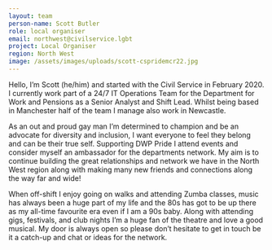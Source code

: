```yaml
---
layout: team
person-name: Scott Butler
role: local organiser
email: northwest@civilservice.lgbt
project: Local Organiser
region: North West
image: /assets/images/uploads/scott-cspridemcr22.jpg
---
```

Hello, I’m Scott (he/him) and started with the Civil Service in February 2020. I currently work part of a 24/7 IT Operations Team for the Department for Work and Pensions as a Senior Analyst and Shift Lead. Whilst being based in Manchester half of the team I manage also work in Newcastle.

As an out and proud gay man I’m determined to champion and be an advocate for diversity and inclusion, I want everyone to feel they belong and can be their true self. Supporting DWP Pride I attend events and consider myself an ambassador for the departments network. My aim is to continue building the great relationships and network we have in the North West region along with making many new friends and connections along the way far and wide!

When off-shift I enjoy going on walks and attending Zumba classes, music has always been a huge part of my life and the 80s has got to be up there as my all-time favourite era even if I am a 90s baby. Along with attending gigs, festivals, and club nights I’m a huge fan of the theatre and love a good musical. My door is always open so please don’t hesitate to get in touch be it a catch-up and chat or ideas for the network.
